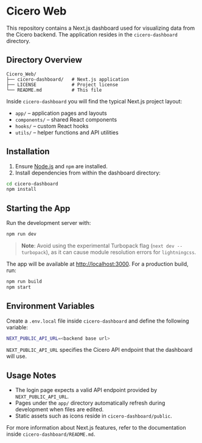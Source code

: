 # Cicero Web

This repository contains a Next.js dashboard used for visualizing data from the Cicero backend. The application resides in the `cicero-dashboard` directory.

## Directory Overview

```
Cicero_Web/
├── cicero-dashboard/   # Next.js application
├── LICENSE             # Project license
└── README.md           # This file
```

Inside `cicero-dashboard` you will find the typical Next.js project layout:

- `app/` – application pages and layouts
- `components/` – shared React components
- `hooks/` – custom React hooks
- `utils/` – helper functions and API utilities

## Installation

1. Ensure [Node.js](https://nodejs.org/) and `npm` are installed.
2. Install dependencies from within the dashboard directory:

```bash
cd cicero-dashboard
npm install
```

## Starting the App

Run the development server with:

```bash
npm run dev
```

> **Note**: Avoid using the experimental Turbopack flag (`next dev --turbopack`),
> as it can cause module resolution errors for `lightningcss`.

The app will be available at [http://localhost:3000](http://localhost:3000).
For a production build, run:

```bash
npm run build
npm start
```

## Environment Variables

Create a `.env.local` file inside `cicero-dashboard` and define the following variable:

```bash
NEXT_PUBLIC_API_URL=<backend base url>
```

`NEXT_PUBLIC_API_URL` specifies the Cicero API endpoint that the dashboard will use.

## Usage Notes

- The login page expects a valid API endpoint provided by `NEXT_PUBLIC_API_URL`.
- Pages under the `app/` directory automatically refresh during development when files are edited.
- Static assets such as icons reside in `cicero-dashboard/public`.

For more information about Next.js features, refer to the documentation inside `cicero-dashboard/README.md`.

